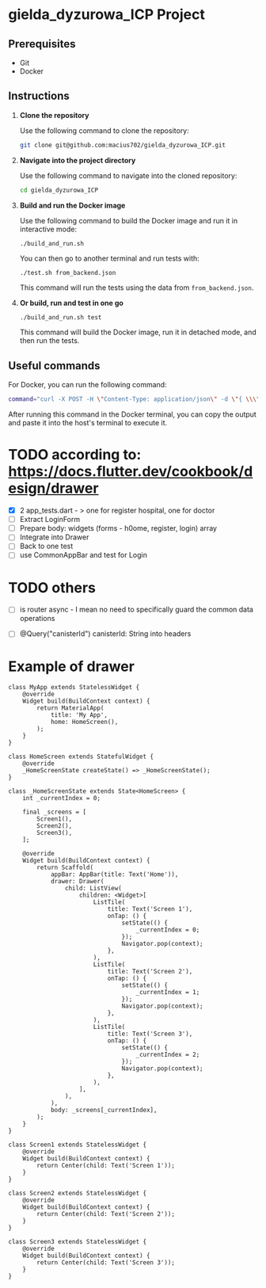 # gielda_dyzurowa_ICP Project

## Prerequisites

- Git
- Docker

## Instructions

1. **Clone the repository**

    Use the following command to clone the repository:

    ```bash
    git clone git@github.com:macius702/gielda_dyzurowa_ICP.git
    ```

2. **Navigate into the project directory**

    Use the following command to navigate into the cloned repository:

    ```bash
    cd gielda_dyzurowa_ICP
    ```

3. **Build and run the Docker image**

    Use the following command to build the Docker image and run it in interactive mode:

    ```bash
    ./build_and_run.sh
    ```
    You can then go to another terminal and run tests with:
    ```
    ./test.sh from_backend.json
    ```
    This command will run the tests using the data from `from_backend.json`.

4. **Or build, run and test in one go**

    ```
    ./build_and_run.sh test
    ```
    This command will build the Docker image, run it in detached mode, and then run the tests.

## Useful commands

For Docker, you can run the following command:

```bash
command="curl -X POST -H \"Content-Type: application/json\" -d \"{ \\\"hello\\\": \\\"world\\\" }\" \"http://$(dfx canister id d_backend).localhost:$(dfx info webserver-port)\"" ; echo $command
```

After running this command in the Docker terminal, you can copy the output and paste it into the host's terminal to execute it.

# TODO according to: https://docs.flutter.dev/cookbook/design/drawer



- [x] 2 app_tests.dart - > one for register hospital, one for doctor
- [ ] Extract LoginForm
- [ ] Prepare body: widgets (forms - h0ome, register, login) array 
- [ ] Integrate into Drawer
- [ ] Back to one test
- [ ] use CommonAppBar and test for Login

# TODO others


- [ ] is router async - I mean no need to specifically guard the common data operations 
- [ ] @Query("canisterId") canisterId: String into headers


# Example of drawer
```
class MyApp extends StatelessWidget {
    @override
    Widget build(BuildContext context) {
        return MaterialApp(
            title: 'My App',
            home: HomeScreen(),
        );
    }
}

class HomeScreen extends StatefulWidget {
    @override
    _HomeScreenState createState() => _HomeScreenState();
}

class _HomeScreenState extends State<HomeScreen> {
    int _currentIndex = 0;

    final _screens = [
        Screen1(),
        Screen2(),
        Screen3(),
    ];

    @override
    Widget build(BuildContext context) {
        return Scaffold(
            appBar: AppBar(title: Text('Home')),
            drawer: Drawer(
                child: ListView(
                    children: <Widget>[
                        ListTile(
                            title: Text('Screen 1'),
                            onTap: () {
                                setState(() {
                                    _currentIndex = 0;
                                });
                                Navigator.pop(context);
                            },
                        ),
                        ListTile(
                            title: Text('Screen 2'),
                            onTap: () {
                                setState(() {
                                    _currentIndex = 1;
                                });
                                Navigator.pop(context);
                            },
                        ),
                        ListTile(
                            title: Text('Screen 3'),
                            onTap: () {
                                setState(() {
                                    _currentIndex = 2;
                                });
                                Navigator.pop(context);
                            },
                        ),
                    ],
                ),
            ),
            body: _screens[_currentIndex],
        );
    }
}

class Screen1 extends StatelessWidget {
    @override
    Widget build(BuildContext context) {
        return Center(child: Text('Screen 1'));
    }
}

class Screen2 extends StatelessWidget {
    @override
    Widget build(BuildContext context) {
        return Center(child: Text('Screen 2'));
    }
}

class Screen3 extends StatelessWidget {
    @override
    Widget build(BuildContext context) {
        return Center(child: Text('Screen 3'));
    }
}

```